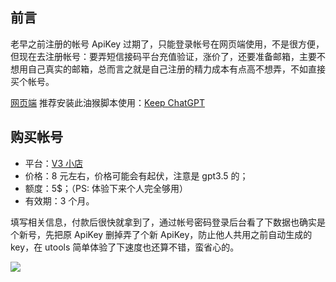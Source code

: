 ## 前言

老早之前注册的帐号 ApiKey 过期了，只能登录帐号在网页端使用，不是很方便，但现在去注册帐号：要弄短信接码平台充值验证，涨价了，还要准备邮箱，主要不想用自己真实的邮箱，总而言之就是自己注册的精力成本有点高不想弄，不如直接买个帐号。

[网页端](https://chat.openai.com/) 推荐安装此油猴脚本使用：[Keep ChatGPT](https://github.com/xcanwin/KeepChatGPT)

## 购买帐号

- 平台：[V3 小店](https://v3.cm/)
- 价格：8 元左右，价格可能会有起伏，注意是 gpt3.5 的；
- 额度：5$；（PS: 体验下来个人完全够用）
- 有效期：3 个月。

填写相关信息，付款后很快就拿到了，通过帐号密码登录后台看了下数据也确实是个新号，先把原 ApiKey 删掉弄了个新 ApiKey，防止他人共用之前自动生成的 key，在 utools 简单体验了下速度也还算不错，蛮省心的。

![](https://cdn.jsdelivr.net/gh/fengstats/blogcdn@main/2023/20231204203509.png)

